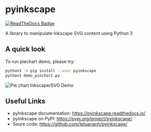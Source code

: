 # pyinkscape

[![ReadTheDocs Badge](https://readthedocs.org/projects/pyinkscape/badge/?version=latest&style=plastic)](https://pyinkscape.readthedocs.io/)

A library to manipulate Inkscape SVG content using Python 3

## A quick look

To run piechart demo, please try:
```bash
python3 -m pip install --user pyinkscape
python3 demo_piechart.py
```

![Pie chart Inkscape/SVG Demo](./web/pie.svg)

## Useful Links

- pyInkscape documentation: https://pyinkscape.readthedocs.io/
- pyInkscape on PyPI: https://pypi.org/project/pyinkscape/
- Soure code: https://github.com/letuananh/pyinkscape/
